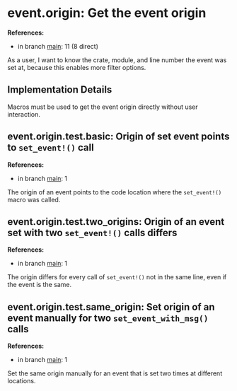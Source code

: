 # event.origin: Get the event origin

**References:**

- in branch [main](https://github.com/mhatzl/evident/tree/main): 11 (8 direct)

As a user, I want to know the crate, module, and line number the event was set at, because this enables more filter options.

## Implementation Details

Macros must be used to get the event origin directly without user interaction.

## event.origin.test.basic: Origin of set event points to `set_event!()` call

**References:**

- in branch [main](https://github.com/mhatzl/evident/tree/main): 1

The origin of an event points to the code location where the `set_event!()` macro was called.

## event.origin.test.two_origins: Origin of an event set with two `set_event!()` calls differs

**References:**

- in branch [main](https://github.com/mhatzl/evident/tree/main): 1

The origin differs for every call of `set_event!()` not in the same line, even if the event is the same.

## event.origin.test.same_origin: Set origin of an event manually for two `set_event_with_msg()` calls

**References:**

- in branch [main](https://github.com/mhatzl/evident/tree/main): 1

Set the same origin manually for an event that is set two times at different locations.
